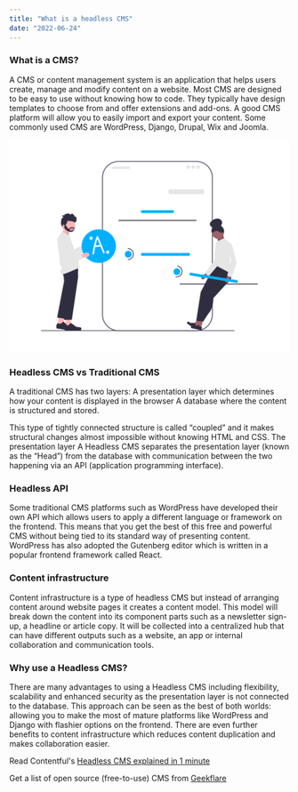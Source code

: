 ```yaml
---
title: "What is a headless CMS"
date: "2022-06-24"
---
```


### What is a CMS?

A CMS or content management system is an application that helps users create, manage and modify content on a website.
Most CMS are designed to be easy to use without knowing how to code. They typically have design templates to choose from and offer extensions and add-ons. A good CMS platform will allow you to easily import and export your content.
Some commonly used CMS are WordPress, Django, Drupal, Wix and Joomla.

![](undraw_Content_team_re_6rlg.png)

### Headless CMS vs Traditional CMS

A traditional CMS has two layers:
A presentation layer which determines how your content is displayed in the browser
A database where the content is structured and stored.

This type of tightly connected structure is called “coupled” and it makes structural changes almost impossible without knowing HTML and CSS. The presentation layer
A Headless CMS separates the presentation layer (known as the “Head”) from the database with communication between the two happening via an API (application programming interface).

### Headless API

Some traditional CMS platforms such as WordPress have developed their own API which allows users to apply a different language or framework on the frontend. This means that you get the best of this free and powerful CMS without being tied to its standard way of presenting content.
WordPress has also adopted the Gutenberg editor which is written in a popular frontend framework called React.

### Content infrastructure

Content infrastructure is a type of headless CMS but instead of arranging content around website pages it creates a content model. This model will break down the content into its component parts such as a newsletter sign-up, a headline or article copy. It will be collected into a centralized hub that can have different outputs such as a website, an app or internal collaboration and communication tools.

### Why use a Headless CMS?

There are many advantages to using a Headless CMS including flexibility, scalability and enhanced security as the presentation layer is not connected to the database. This approach can be seen as the best of both worlds: allowing you to make the most of mature platforms like WordPress and Django with flashier options on the frontend.
There are even further benefits to content infrastructure which reduces content duplication and makes collaboration easier.

Read Contentful's [Headless CMS explained in 1 minute](https://www.contentful.com/r/knowledgebase/what-is-headless-cms/)

Get a list of open source (free-to-use) CMS from [Geekflare](https://geekflare.com/open-source-headless-cms/)

